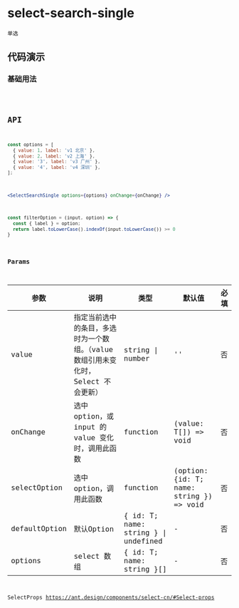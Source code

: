 # select-search-single

`单选`

## 代码演示

### 基础用法

<code src="./select-search-single-use.tsx" />

## API

```jsx | pure
const options = [
  { value: 1, label: 'v1 北京' },
  { value: 2, label: 'v2 上海' },
  { value: '3', label: 'v3 广州' },
  { value: '4', label: 'v4 深圳' },
];
```

```jsx | pure
<SelectSearchSingle options={options} onChange={onChange} />
```

```jsx | pure
const filterOption = (input, option) => {
  const { label } = option;
  return label.toLowerCase().indexOf(input.toLowerCase()) >= 0
}
```

### Params

| 参数          | 说明                                                                              | 类型                                 | 默认值                                   | 必填 |
| ------------- | --------------------------------------------------------------------------------- | ------------------------------------ | ---------------------------------------- | ---- |
| value         | 指定当前选中的条目，多选时为一个数组。（value 数组引用未变化时，Select 不会更新） | string \| number                     | ''                                       | 否   |
| onChange      | 选中 option，或 input 的 value 变化时，调用此函数                                 | function                             | (value: T[]) => void                     | 否   |
| selectOption  | 选中 option，调用此函数                                                           | function                             | (option: {id: T; name: string }) => void | 否   |
| defaultOption | 默认Option                                                                        | { id: T; name: string } \| undefined | -                                        | 否   |
| options       | select 数组                                                                       | { id: T; name: string }[]            | -                                        | 否   |

SelectProps https://ant.design/components/select-cn/#Select-props
